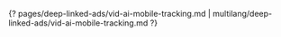 {? pages/deep-linked-ads/vid-ai-mobile-tracking.md | multilang/deep-linked-ads/vid-ai-mobile-tracking.md ?}
